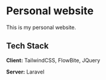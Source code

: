 # Personal website

This is my personal website.


## Tech Stack

**Client:** TailwindCSS, FlowBite, JQuery

**Server:** Laravel

